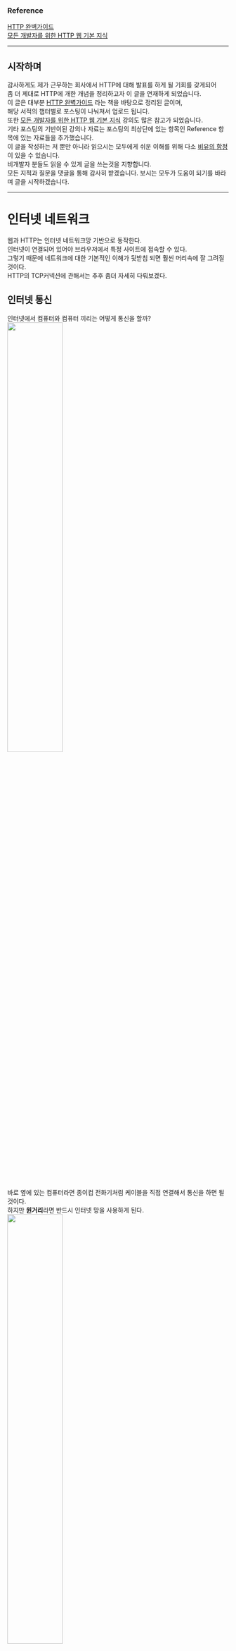 ### Reference

[HTTP 완벽가이드](http://m.yes24.com/goods/detail/15381085)  
[모든 개발자를 위한 HTTP 웹 기본 지식](https://www.inflearn.com/course/http-웹-네트워크/dashboard)
___
## 시작하며

감사하게도 제가 근무하는 회사에서 HTTP에 대해 발표를 하게 될 기회를 갖게되어  
좀 더 제대로 HTTP에 개한 개념을 정리하고자 이 글을 연재하게 되었습니다.  
이 글은 대부분 [HTTP 완벽가이드](http://m.yes24.com/goods/detail/15381085) 라는 책을 바탕으로 정리된 글이며,  
해당 서적의 챕터별로 포스팅이 나눠져서 업로드 됩니다.  
또한 [모든 개발자를 위한 HTTP 웹 기본 지식](https://www.inflearn.com/course/http-웹-네트워크/dashboard) 강의도 많은 참고가 되었습니다.   
기타 포스팅의 기반이된 강의나 자료는 포스팅의 최상단에 있는 항목인 Reference 항목에 있는 자료들을 추가했습니다.   
이 글을 작성하는 저 뿐만 아니라 읽으시는 모두에게 쉬운 이해를 위해 다소 [비유의 함정](https://m.blog.naver.com/mal2010/120135875306) 이 있을 수 있습니다.  
비개발자 분들도 읽을 수 있게 글을 쓰는것을 지향합니다.  
모든 지적과 질문을 댓글을 통해 감사히 받겠습니다. 보시는 모두가 도움이 되기를 바라며 글을 시작하겠습니다.
___
# 인터넷 네트워크

웹과 HTTP는 인터넷 네트워크망 기반으로 동작한다.  
인터넷이 연결되어 있어야 브라우저에서 특정 사이트에 접속할 수 있다.  
그렇기 때문에 네트워크에 대한 기본적인 이해가 뒷받침 되면 훨씬 머리속에 잘 그려질것이다.  
HTTP의 TCP커넥션에 관해서는 추후 좀더 자세히 다뤄보겠다.

## 인터넷 통신

인터넷에서 컴퓨터와 컴퓨터 끼리는 어떻게 통신을 할까?  
<img width="50%" src="https://drive.google.com/uc?id=1e0cMhWmYakkauAyTJ7DIV3MSIasrtlUJ">

바로 옆에 있는 컴퓨터라면 종이컵 전화기처럼 케이블을 직접 연결해서 통신을 하면 될것이다.  
하지만 **원거리**라면 반드시 인터넷 망을 사용하게 된다.  
<img width="50%" src="https://drive.google.com/uc?id=173M8zg8YpY112KF2LBSN-s8Vc7v9TLrY">

인터넷은 저렇게 간단한 아이콘으로 표시되곤 하는데,  
사실 굉장히 많은 노드들이 엮여있는 복잡한 구조로 되어있다.  

<img width="70%" src="https://drive.google.com/uc?id=12xXkkd2-2edBr8VeWqwgVhrQRWapS7_p" >

출처: [모든 개발자를 위한 HTTP 웹 기본 지식](https://www.inflearn.com/course/http-웹-네트워크/dashboard)

노드는 네트워크에 연결되어 있는 1개 1개의 기계라고 생각하면 된다.  
수많은 노드들로 얽혀있는데 어떻게 전달해야할 데이터를 정확하게 보내줄 수 있을까?  
IP에 대해서 알아보자.

## IP(인터넷 프로토콜)

우선 프로토콜이라는 개념을 알아야 하는데, 우체국을 통해 편지를 보낸다고 가정을 해보자.  
편지를 붙이기 위해 편지 봉투가 필요할 것이며, 편지가 도착할 주소가 필요하고, 그리고 편지의 내용이 필요할 것이다.  
봉투와 우표 그리고 편지를 받는 주소가 필요하며 우체통이나 우체국을 통해 보내는것 처럼  
컴퓨터 끼리도 원활한 통신을 위해 **양식과 규칙의 체계**가 정해져 있는데, 이것을 **프로토콜**이라고 한다.  
즉 인터넷에서도 원활한 통신을 위해서 통일된 규약이 있는데, 이것이 IP, 인터넷 프로토콜이라고 한다.  
IP 주소라고 들어봤는가? 인터넷을 통해 통신을 하는 기기들은 IP의 주소를 부여받게 된다.  
<img width="70%" src="https://drive.google.com/uc?id=1V-aPxEka-T7R0MOxiO1UlbFqghX3nirz">

서버에게 HI라는 메세지를 보내는데, 보내는 컴퓨터는 메세지를 200.200.200.2이라는 목적지 주소를 입력하면,  
각 노드는 200.200.200.2 로 갈수있는 노드를 찾아서 전달해준다.  

<img width="70%" src="https://drive.google.com/uc?id=1dULx-qV3-xARxCN4YHqnG9Z3Vys4rWn2">

받는 서버는 보냈던 컴퓨터인 100.100.100.1이라는 주소를 찾아서 답장을 보낼것이다.  
'나'라는 컴퓨터가 서버에 메세지를 보낸과정과 똑같이 **HI라는 메세지의 출발지를 확인**하고 답장을 해준다.  
따라서 IP의 역할은 지정된 IP주소에 데이터를 전달해주는 역할을 한다. 그러나 IP는 'HI'라는 데이터만 단독적으로 보낼순 없다. 

### IP 패킷

<img width="70%" src="https://drive.google.com/uc?id=14F7cpR1i6D6FShW4ZmVrtrKqp54JSHdj">

패킷은 **택배 박스**라고 생각하면된다.  
우체국에서 택배를 보내본적이 있는가? 용량마다 권장하는 박스의 크기가 있고, 박스에는 우편물 스티커를 붙여야 된다.  
IP패킷또한 마찬가지인데, 전송할 데이터를 **그냥보내는것이 아닌 IP패킷으로 한번 포장**을 한다.  
패킷에는 출발지 IP와 목적지 IP와 그외 기타 정보가 입력되어있다. 따라서 데이터를 보낼때는  
**패킷**이라는 통신 단위로 데이터를 전달한다.  
  
그러나 IP로만 데이터를 주고받기에는 다소 **한계**가 있다.  

### 비연결성

<img width="70%" src="https://drive.google.com/uc?id=1RQQyN5H9ShS8c2Z0RvZxS7K0erLcsLWI">

IP 프로토콜은 서버가 살아있는지 여부와 상관없이 패킷에 데이터를 담아 전송한다.  
비유가 많이 이상하지만, 누군가가 엄청 무거운 물건을 한 건물에 두라고 했는데,  
힘들게 들고갔더니 건물이 철거되고 없는 상황을 상상해보면 된다.  

### 비신뢰성 - 패킷이 유실될 수 있다.

<img width="70%" src="https://drive.google.com/uc?id=1TtGvDFQeihJVhlSXbrxeuJVUSszUwt7p">

인터넷은 결국 여러 서버를 거쳐서 통신을 할 수 밖에 없다.  
메세지가 이동하는 중 갑자기 가는 길목의 해저케이블이 갑자기 상어에게 물어뜯기면 전송하던 패킷은 그대로 유실된다.

### 비신뢰성 - 순서를 보장하지 않는다

보내려는 데이터의 크기가 큰 경우가 있다.  
휴대폰 번호가 하나에 4500바이트라고 예시를 들어보자.(그런 경우는 없다 예시일 뿐)  
패킷은 전송의 부하를 줄이기 위해서 보통 1500바이트 단위로 끊어서 데이터를 전송한다.  

<img src="https://drive.google.com/uc?id=1iIc4MQwRAPi9de6eacjq47-WrV1oNciQ">

010과 3333 그리고 7777 각각 1500바이트라면 각각 패킷으로 나눠서 전송을 하게된다.  
각각 패킷을 보냈을 때, 드라마틱하게 순서대로 도착하면 좋겠지만,  

<img src="https://drive.google.com/uc?id=1S9PY4NRPxhwDkfwEH_hcB9QAe1yeBIuJ">

아쉽게도 도착하는 순서가 달라지는 경우도 있다. 각 패킷마다 다른 노드를 경유할 탈 수 있기 때문이다.    
IP 프로토콜에는 아무런 순서정보가 없기 때문에 서버는 3333 010 7777 이라는 번호를 전달받을 것이다.

<br>

각각 치명적이지만 이러한것들을 해결해주는것이 바로 TCP 프로토콜이다.

## 인터넷 프로토콜 스택의 4계층

TCP를 알아보기 전에 인터넷은 어떤 프로토콜들을 사용하는지 알아보자.  

<img width="70%" src="https://drive.google.com/uc?id=1DcYDWdUyJv8f1V0S0Ps9GecgK8TWpDRY">

애플리케이션 계층은 TCP와 UDP기반의 프로토콜들이다.  
그리고 전송을 도와주는 계층인 전송계층이 있고, 위에서 설명한 IP가 있는 인터넷 계층이 있다.  
마지막으로 네트워크 인터페이스 계층이 있는데, LAN이라던지 WIFI를 떠올리면 되겠다.  
각 계층이 따로따로 움직이는것이 아닌, 애플리케이션의 프로토콜을 전송계층의 프로토콜에 담고 또 그것을  
인터넷계층에 담고, 네트워크 인터페이스 계층을 통해 인터넷망으로 뻗쳐나간다고 생각하면 된다.  


## TCP

## UDP



## PORT

## DNS

# HTTP 개관

지금 시대는 모든 것을 HTTP로 전송한다. HTML, 이미지, 영상, 파일뿐만 아니라  
앱과 서버가 통신할 때, 또 서버와 서버가 통신할 때도 대부분 HTTP를 사용한다.  
즉 웹으로 통신하는 거의 **모든것들이 HTTP기반**이다.  
이번 포스팅에선 이 HTTP가 뭔지, HTTP는 어떤 방식으로 소통을 하는지,  
그리고 HTTP에서 주로 사용되는 개념은 어떤게 있는지 **개괄적으로** 알아보자.  

## HTTP: 인터넷의 멀티미디어 배달부

<img width="50%" src="https://drive.google.com/uc?id=1G9j_aq70QChzYd2NuMCPszC530284y4V">  

HTTP는 **H**yper**T**ext **T**ransfer **P**rotocol의 약자이다.  
웹에서 클라이언트와 서버 사이에 이루어지는 요청과 응답의 **양식과 규칙의 체계**이다.   
지금 이 글을 보고 잇는 동안에도, 본문의 내용뿐만 아니라 블로그를 구성하고있는 뼈대 또한  
HTTP를 통해 당신의 브라우저에 도착했을것이며, 수 많은 이미지, HTML페이지,  
텍스트파일, 동영상, 음성파일 등이 인터넷을 항해 중 이다.  
이 HTTP는 데이터가 지구 반대편에서 오더라도 **정보가 손상되거나 순서가 섞이지 않음**을 보장한다.  
어떤 원리로 이러한것들을 보장하는지는 다른 추후 자세히 다루도록 하겠다.  

## 웹 클라이언트와 서버

웹 컨텐츠는 웹 **서버**에 존재한다. 웹 서버는 **HTTP**로 의사소통하기 때문에  
보통 **HTTP 서버**라고 불린다. 이 서버는 인터넷의 **데이터를 저장**하고,  
HTTP 클라이언트가 **요청한 데이터를 제공**한다.  

<img width="50%" src="https://drive.google.com/uc?id=1L4KkhgX4PTwtqse7QUeOJ5T6QLjSyUlq">   

위 그림과 같이 클라이언트는 필요한 데이터가 있을 때 서버에게 **요청**을 하고,  
서버는 요청받은 내용에 따라 필요한 데이터를 실어서 **응답**을 준다.  
물론 해당하는 데이터를 찾지 못하거나 요청이 올바르지 않다면 그에 따라 응답을 준다.  

## 리소스

리소스는 웹 컨텐츠를 이루는 **자원**이다. 이미지, 동영상, 텍스트파일 등 모든게 리소스에 해당한다.  
웹 클라이언트와 서버 목차에 사용된 그림에서, index.html문서를 원한다고 클라이언트가 요청을 하고있다.  
요청받아서 응답과 함께 주는 html파일 또한 리소스에 해당한다.  
우리가 사용하는 웹앱의 화면들은 서버에서 **응답받은 리소스**들로 구성되어 있다.  

## 미디어 타입

인터넷은 수많은 종류의 데이터 타입(jpg, txt, wmv등)을 가진 리소스를 다룬다.  
이것들을 구분하기 위해서 HTTP는 **MIME(Multipurpose Internet Mail Extensions)타입** 이라는  
데이터 포맷을 가진다. 이것은 원래 **각기 다른 전자메일 시스템 사이**에서 메세지가 오갈 때 겪는 문제점을 해결하기  
위해 설계 되었지만, 이메일에서도 워낙 잘 작동했기 때문에 HTTP에서도 이러한 방식을 채택하여 컨텐츠를 구분한다.  

<img width="50%" src="https://drive.google.com/uc?id=1PG0lrX0rv3aIDZ4Ww3LKyG277KEft2lH">

유튜브에서 동영상을 불러올 때 http메세지를 가져왔다.  
위 메세지와 같이 어떤 데이터타입인지 라벨을 붙여주고, 응답을 받은 브라우저는 다룰 수 있는 데이터인지 확인한다.  

- HTML로 작성된 텍스트 문서는 text/html 라벨이 붙는다.
- plain ASCII 텍스트 문서는 text/plain 라벨이 붙는다.
- JPEG 이미지는 image/jpeg가 붙는다.
- JSON은 application/json이 붙는다.

이 외에도 수 많은 MIME타입이 있다.  
[MDN-MIME타입](https://developer.mozilla.org/ko/docs/Web/HTTP/Basics_of_HTTP/MIME_types)

## URI (Uniform Resource Identifier)

서버에 있는 리소스는 각자 이름을 가지고있다.  
클라이언트는 필요한 리소스를 **지목**해서 요청을 해야하는데, 지목할 리소스는 각자 식별할 수 있는 주소나 이름이 있어야 한다.  
예를 들어 아이폰12를 택배로 주문을 시켰는데 아이패드가 택배로 오면 안되기 때문이다.(ㄱㅇㄷ)  

리소스를 **구분**하는 방법에는 아래 그림과 같이 크게 두가지로 분류된다.  
<img width="50%" src="https://drive.google.com/uc?id=1zPs--NgoeeFI-PJyIJIB13R6-j7HlcYx">  

### URL (Uniform Resource Locator)

가장 널리쓰이고 흔한 행태이며 서버의 한 리소스에 대한 구체적인 **위치**를 서술한다.  
URL은 리소스가 정확히 어디에 있고 어떻게 접근할 수 있는지 구체적으로 알려준다.  
오늘날 대부분의 URI는 URL이다.

<img width="80%" src="https://drive.google.com/uc?id=154Qx6MG3ckgvuY_5-Y2JfmPe3S9q3iT4">

**네이버**에서 **webtoon**에 위치해 있는 **titleId가 602910**을 가진 리소스이다.  
titleId만 살짝 바꾸면, 다른 웹툰을 가져오거나 유효하지 않은 웹툰이라고 할것이다.  
위와 같이 어떻게 리소스의 정확한 위치와 접근방법을 표현하는지 상용되는 URL을 보면 알 수 있다.

### URN (Uniform Resource Name)

또다른 구분 방식인 URN은 리소스의 **위치에 영향을 받지 않는 고유한 이름**이다.  
이러한 독립적인 URN은 리소스를 다른 위치로 옮기더라도 문제없이 찾아낼 수 있다.  

<img width="50%" src="https://drive.google.com/uc?id=1Ntkpl9xN8BB2C_CQNOVHP-7tdjv0qJDC">  

위 그림과 같이 URN또한 고유한 체계가 있다. 하지만 URN은 여전히 실험 중인 상태고,  
아직 널리 채택되지 않았다. 그래서 통상적인 관래로 URI와 URL을 같은 의미로 주로 사용중이다.  

## 트랜잭션

<img width="50%" src="https://drive.google.com/uc?id=1vRggrvOquLilTo0eKkFoxXSK39sMv0ZT">  

보통 트랜잭션이라고 하면 데이터베이스에서의 트랜잭션을 떠올리는데,  
트랜잭션의 사전적 의미는 일련된 작업이라는 뜻이다.  
HTTP에는 클라이언트가 서버에서 보내는 **요청 명령**과 서버에서 클라이언트에게 응답해주는 **응답 결과**  
가 있는데, HTTP트랜잭션은 이러한 **하나의 특정 요청과 그 요청에 해당하는 하나의 응답메세지의 묶음**을 의미한다.  

## 메서드

클라이언트는 단지 리소스를 불러오기만 하지는 않을것이다.  
지금 이 글의 작성을 마치고 등록을 누르면 이 글에 해당하는 리소스들을 서버에 **등록**을 해야 할 것이고,  
서버는 내가 올린 글을 저장을 할것이다.  
그렇기에 단순히 리소스를 불러오는것과, 등록을 하는 **행위는 구분**되어져야 한다.  
HTTP는 이러한 행위를 **메서드**를 통해 구분하고 있다.  

|HTTP 메서드|설명|
|---|---|
|GET|서버에서 클라이언트로 지정한 리소스를 보내라|
|PUT|지정한 이름의 리소스 **전체**를 보낸 데이터로 바꿔라|
|PATCH|지정한 이름의 리소스의 **일부**를 보낸 데이터로 바꿔라|
|DELETE|지정한 리소스를 서버에서 삭제해라|
|POST|지금 보내는 데이터를 서버에 등록하라(리소스 등록외에 다양한 행위를 대변할 수 있음)|

## 상태코드

서버에서 응답하는 모든 HTTP 응답 메세지는 상태 코드와 함께 반환된다.  
상태코드는 서버가 클라이언트에게 요청이 성공했는지 아니면 실패했는지 또는 추가적인 조치가 필요한지 알려준다.  
아래 사진은 흔히 볼 수 있는 404 Not Found이다.  

<img width="50%" src="https://drive.google.com/uc?id=1jqAtBibNNwt2HA9YxVmCCz8OAJKDLEuY">  

Not Found라는 메세지가 뜻하는 바와 같이 URL에 해당하는 리소스를 찾을 수 없을 때 응답하는 코드다.  
정상적으로 접속이 되는 홈페이지로 들어가서 브라우저 개발자 콘솔을 (F12) 켜보자.  
그리고 네트워크 탭을 열어보면, 200으로 된 응답들이 여러개 있을것이다.  
페이지 하나를 로드하기위한 리소스들의 요청에대한 응답들이다.

<img width="50%" src="https://drive.google.com/uc?id=1M3d-Utl2OsWBgpXFgomUvpUm6Sw8GYUk">  

위와같이 리소스에 대한 요청이 성공하면 200번대 코드를 보내준다.  
각 응답 코드의 100의자리 수 마다 통용되는 의미가 있다.  


|HTTP 상태코드|설명|
|---|---|
|100번대|요청이 수신되어 처리중 (거의 사용하지 않는다.)|
|200번대|요청 정상 처리|
|300번대|요청을 완료하려면 추가 행동이 필요|
|400번대|클라이언트 오류, 잘못된 접근이나 문법등으로 요청을 수행할 수 없음|
|500번대|서버 오류, 서버가 다운됐거나 서버가 정상 요청을 처리하지 못함|

지금은 개괄적으로만 이해를 하고 추후 좀 더 자세히 알아보자.

## HTTP 메시지

HTTP 요청과 응답 메시지의 구조를 지금은 가볍게 들여다 보자. 추후에 더 자세히 다룰 예정이다.  
HTTP 메시지는 단순 줄 단위의 문자열이다. 즉, **줄바꿈으로 내용을 구분**하고있다.  
당연히 아무렇게나 보내는것이 아닌 양식을 가지고 있다.  

<img src="https://drive.google.com/uc?id=1_ygZ8a1lTJQO1ibGr3uAcVT3_5FO6SCi">  

### 시작줄

HTTP 메시지의 첫 줄은 시작줄로, **요청**이라면 행위를 나타내는 **메서드**로 시작하고,  
**응답**이라면 요청에 대해서 어떤 결과가 일어났는지 상태코드와 함께 알려준다.  
위 그림과 같은 경우에는 POST요청을 보냈지만 서버에서는 403코드를 보내며 접근을 제한하는 응답을 보냈다.  

### 헤더 

시작줄 바로 다음줄에는 0개 이상의 헤더 필드가 이어진다.  
각 헤더 필드는 콜론(:)으로 구분되는 하나의 이름과 하나의 값으로 줄바꿈으로 구분한다.  
다른 헤더를 추가할때 한줄을 더하는 식으로 이루어진다.  

### 빈줄

헤더와 본문을 구분하기 위한 빈 줄이 있다.  
메세지 가운데 빈줄이 있으면 빈 줄 **상단에는 시작줄과 헤더**가 있고,  
**하단에는 본문**을 담고있다.

### 본문

빈 줄 다음에는 어떤 종류의 데이터든 들어갈 수 있는 메시지 본문이 **필요에 따라** 올 수 있다.  
헤더와는 달리 지켜지는 양식이 없으며, 임이의 데이터를 포함할 수 있다(이미지, 오디오, 비디오 등).  
물론 단순 텍스트도 포힘할 수 있다.  

[comment]: <> (## TCP)

[comment]: <> (HTTP 만으로는 서버와 어떠한것도 주고 받을 수 없다.  )

[comment]: <> (그렇다면 HTTP 메세지는 어떤 방식으로 주고받을 수 있을까?  )

[comment]: <> (바로 앞서 설명했던 TCP라는 프로토콜의 도움을 받아서 HTTP 메시지를 감싸서 서버로 전달하는것이다.)

[comment]: <> (- 오류 없는 데이터 전송)

[comment]: <> (- 순서에 맞는 전달&#40;언제나 보낸 순서대로 도착&#41;)

[comment]: <> (- 조각나지 않는 데이터 스트림&#40;언제든 어떤 크기로든 보낼 수 있다.&#41;  )

[comment]: <> (  + 예를들어 500mb짜리 데이터를 보낼 때 오류가 생겨서 210mb만 저장된다던지 하는것을 방지해준다.)

[comment]: <> (TCP는 인터넷 브라우저가 아닌 우리의 운영체제가 관리해서 만든다.  )

[comment]: <> (우선 TCP라는 단어와 보장하는 내용에 대해서만 인지를 하고  )

[comment]: <> (TCP가 무엇인지와 어떻게 메시지를 전달하는지는 추후에 더 자세히 다뤄보도록 하자.  )

## 프로토콜 버전

대부분의 서버는 현재의 HTTP 버전인 1.1의 스펙을 사용중이다. 그러나 여전히 1.0스펙이 쓰이는곳이 간혹있다.  
1.0과 1.1은 기존의 구조적 결함을 교정하고, 두드러진 성능 최적화, 잘못된 기능 제거에 집중했다.  
그리고 1.1의 성능 문제를 개선하기 위해 2.0은 2015년에 공식적으로 발표가 되었고, 각종 해외사이트나,  
우리나라 다수 커뮤니티 등에서 사용중이다. [적용된 사이트](https://namu.wiki/w/HTTP/2#s-5)  

## 웹의 구성요소

기본적인 요청과 응답을 담당하는 웹 애플리케이션(웹 브라우저와 웹 서버) 말고도 인터넷과 상호작용을 하는  
애플리케이션은 많다. **각각 간략하게만** 알아보고 추후에 더 자세히 다뤄보자.  

### 프록시

<img src="https://drive.google.com/uc?id=1RFp-DvtuO_PFTF1608Bi7O9aDzkn3ec7">

프록시는 위 그림과 같이 서버와 클라이언트 사이에 위치하여, 클라이언트의 모든 HTTP요청을 받아서  
서버에 **사용자대신** 전달한다. 주로 보안을 위해서 사용되고, 요청과 응답을 필터링하거나,  
무엇인가를 다운받을 때, 바이러스를 미리 검출하고, 유해사이트를 차단하는데에도 사용된다.

### 캐시

캐시는 클라이언트와 비슷하게 서버와 클라이언트 사이에 위치한다.  
다만, **자주 찾는 내용을 저장**해놨다가 서버까지 가지않고 대신 전달 해주는 역할을 한다.  
추후 캐싱 기술에 대해서는 더 자세하게 다뤄보도록 하자. 

___
이 외에도 게이트웨이나 터널, 에이전트와 같은 애플리케이션이 있지만,  
추후 다른 포스팅으로 자세하게 다뤄볼 예정이다.